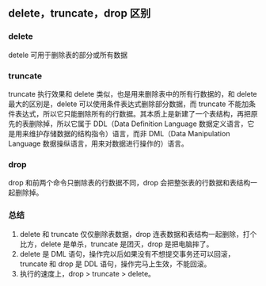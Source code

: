 ## delete，truncate，drop 区别
### delete
detele 可用于删除表的部分或所有数据

### truncate
truncate 执行效果和 delete 类似，也是用来删除表中的所有行数据的，和 delete 最大的区别是，delete 可以使用条件表达式删除部分数据，而 truncate 不能加条件表达式，所以它只能删除所有的行数据。其本质上是新建了一个表结构，再把原先的表删除掉，所以它属于 DDL（Data Definition Language 数据定义语言，它是用来维护存储数据的结构指令）语言，而非 DML（Data Manipulation Language 数据操纵语言，用来对数据进行操作的）语言。

### drop
drop 和前两个命令只删除表的行数据不同，drop 会把整张表的行数据和表结构一起删除掉。

### 总结
1. delete 和 truncate 仅仅删除表数据，drop 连表数据和表结构一起删除，打个比方，delete 是单杀，truncate 是团灭，drop 是把电脑摔了。
2. delete 是 DML 语句，操作完以后如果没有不想提交事务还可以回滚，truncate 和 drop 是 DDL 语句，操作完马上生效，不能回滚。
3. 执行的速度上，drop > truncate > delete。
